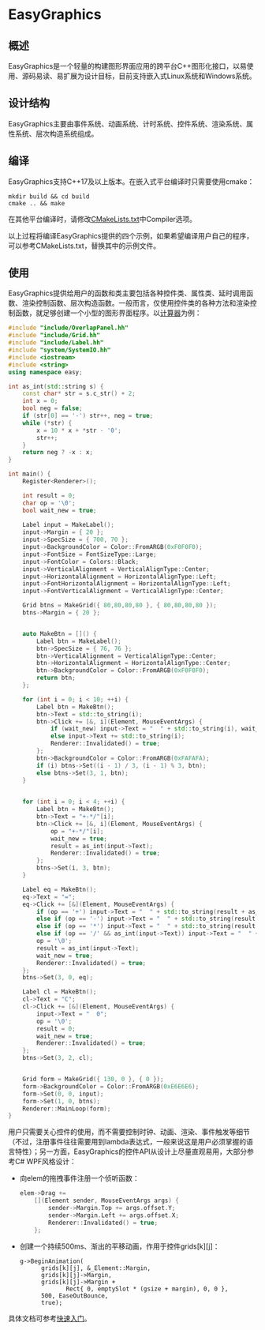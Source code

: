 # EasyGraphics

## 概述

EasyGraphics是一个轻量的构建图形界面应用的跨平台C++图形化接口，以易使用、源码易读、易扩展为设计目标，目前支持嵌入式Linux系统和Windows系统。

## 设计结构

EasyGraphics主要由事件系统、动画系统、计时系统、控件系统、渲染系统、属性系统、层次构造系统组成。

## 编译

EasyGraphics支持C++17及以上版本。在嵌入式平台编译时只需要使用cmake：

```shell
mkdir build && cd build
cmake .. && make
```

在其他平台编译时，请修改[CMakeLists.txt](CMakeLists.txt)中Compiler选项。

以上过程将编译EasyGraphics提供的四个示例，如果希望编译用户自己的程序，可以参考CMakeLists.txt，替换其中的示例文件。

## 使用

EasyGraphics提供给用户的函数和类主要包括各种控件类、属性类、延时调用函数、渲染控制函数、层次构造函数。一般而言，仅使用控件类的各种方法和渲染控制函数，就足够创建一个小型的图形界面程序。以[计算器](./example/Calculator.cc)为例：

```c++
#include "include/OverlapPanel.hh"
#include "include/Grid.hh"
#include "include/Label.hh"
#include "system/SystemIO.hh"
#include <iostream>
#include <string>
using namespace easy;

int as_int(std::string s) {
	const char* str = s.c_str() + 2;
	int x = 0;
	bool neg = false;
	if (str[0] == '-') str++, neg = true;
	while (*str) {
		x = 10 * x + *str - '0';
		str++;
	}
	return neg ? -x : x;
}

int main() {
	Register<Renderer>();

	int result = 0;
	char op = '\0';
	bool wait_new = true;
	
	Label input = MakeLabel();
	input->Margin = { 20 };
	input->SpecSize = { 700, 70 };
	input->BackgroundColor = Color::FromARGB(0xF0F0F0);
	input->FontSize = FontSizeType::Large;
	input->FontColor = Colors::Black;
	input->VerticalAlignment = VerticalAlignType::Center;
	input->HorizontalAlignment = HorizontalAlignType::Left;
	input->FontHorizontalAlignment = HorizontalAlignType::Left;
	input->FontVerticalAlignment = VerticalAlignType::Center;

	Grid btns = MakeGrid({ 80,80,80,80 }, { 80,80,80,80 });
	btns->Margin = { 20 };


	auto MakeBtn = []() {
		Label btn = MakeLabel();
		btn->SpecSize = { 76, 76 };
		btn->VerticalAlignment = VerticalAlignType::Center;
		btn->HorizontalAlignment = HorizontalAlignType::Center;
		btn->BackgroundColor = Color::FromARGB(0xF0F0F0);
		return btn;
	};

	for (int i = 0; i < 10; ++i) {
		Label btn = MakeBtn();
		btn->Text = std::to_string(i);
		btn->Click += [&, i](Element, MouseEventArgs) {
			if (wait_new) input->Text = "  " + std::to_string(i), wait_new = false;
			else input->Text += std::to_string(i);
			Renderer::Invalidated() = true;
		};
		btn->BackgroundColor = Color::FromARGB(0xFAFAFA);
		if (i) btns->Set((i - 1) / 3, (i - 1) % 3, btn);
		else btns->Set(3, 1, btn);
	}
	

	for (int i = 0; i < 4; ++i) {
		Label btn = MakeBtn();
		btn->Text = "+-*/"[i];
		btn->Click += [&, i](Element, MouseEventArgs) {
			op = "+-*/"[i];
			wait_new = true;
			result = as_int(input->Text);
			Renderer::Invalidated() = true;
		};
		btns->Set(i, 3, btn);
	}

	Label eq = MakeBtn();
	eq->Text = "=";
	eq->Click += [&](Element, MouseEventArgs) {
		if (op == '+') input->Text = "  " + std::to_string(result + as_int(input->Text));
		else if (op == '-') input->Text = "  " + std::to_string(result - as_int(input->Text));
		else if (op == '*') input->Text = "  " + std::to_string(result * as_int(input->Text));
		else if (op == '/' && as_int(input->Text)) input->Text = "  " + std::to_string(result / as_int(input->Text));
		op = '\0';
		result = as_int(input->Text);
		wait_new = true;
		Renderer::Invalidated() = true;
	};
	btns->Set(3, 0, eq);

	Label cl = MakeBtn();
	cl->Text = "C";
	cl->Click += [&](Element, MouseEventArgs) {
		input->Text = "  0";
		op = '\0';
		result = 0;
		wait_new = true;
		Renderer::Invalidated() = true;
	};
	btns->Set(3, 2, cl);


	Grid form = MakeGrid({ 130, 0 }, { 0 });
	form->BackgroundColor = Color::FromARGB(0xE6E6E6);
	form->Set(0, 0, input);
	form->Set(1, 0, btns);
	Renderer::MainLoop(form);
}
```

用户只需要关心控件的使用，而不需要控制时钟、动画、渲染、事件触发等细节（不过，注册事件往往需要用到lambda表达式，一般来说这是用户必须掌握的语言特性）；另一方面，EasyGraphics的控件API从设计上尽量直观易用，大部分参考C# WPF风格设计：

+ 向elem的拖拽事件注册一个侦听函数：

    ```c++
    elem->Drag += 
        [](Element sender, MouseEventArgs args) {
            sender->Margin.Top += args.offset.Y;
            sender->Margin.Left += args.offset.X;
            Renderer::Invalidated() = true;
        };
    ```

+ 创建一个持续500ms、渐出的平移动画，作用于控件grids\[k\]\[j\]：

  ```
  g->BeginAnimation(
  		grids[k][j], &_Element::Margin,
  		grids[k][j]->Margin,
  		grids[k][j]->Margin + 
  	    	   Rect{ 0, emptySlot * (gsize + margin), 0, 0 },
  		500, EaseOutBounce,
  		true);
  ```

具体文档可参考[快速入门](./documentation/Quickstart.md)。

